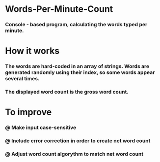 # Words-Per-Minute-Count
### Console - based program, calculating the words typed per minute.
# How it works
### The words are hard-coded in an array of strings. Words are generated randomly using their index, so some words appear several times.
### The displayed word count is the gross word count.
# To improve
### @ Make input case-sensitive
### @ Include error correction in order to create net word count
### @ Adjust word count algorythm to match net word count
